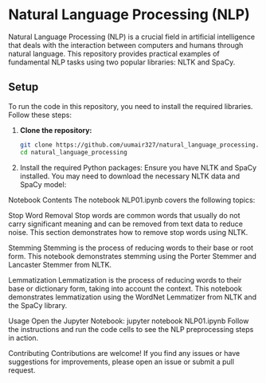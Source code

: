 # Natural Language Processing (NLP)

Natural Language Processing (NLP) is a crucial field in artificial intelligence that deals with the interaction between computers and humans through natural language. This repository provides practical examples of fundamental NLP tasks using two popular libraries: NLTK and SpaCy.

## Setup

To run the code in this repository, you need to install the required libraries. Follow these steps:

1. **Clone the repository:**

   ```bash
   git clone https://github.com/uumair327/natural_language_processing.git
   cd natural_language_processing


2. Install the required Python packages:
Ensure you have NLTK and SpaCy installed. You may need to download the necessary NLTK data and SpaCy model:


Notebook Contents
The notebook NLP01.ipynb covers the following topics:

Stop Word Removal
Stop words are common words that usually do not carry significant meaning and can be removed from text data to reduce noise. This section demonstrates how to remove stop words using NLTK.

Stemming
Stemming is the process of reducing words to their base or root form. This notebook demonstrates stemming using the Porter Stemmer and Lancaster Stemmer from NLTK.

Lemmatization
Lemmatization is the process of reducing words to their base or dictionary form, taking into account the context. This notebook demonstrates lemmatization using the WordNet Lemmatizer from NLTK and the SpaCy library.

Usage
Open the Jupyter Notebook:
jupyter notebook NLP01.ipynb
Follow the instructions and run the code cells to see the NLP preprocessing steps in action.

Contributing
Contributions are welcome! If you find any issues or have suggestions for improvements, please open an issue or submit a pull request.

